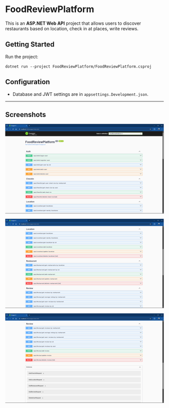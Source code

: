 # FoodReviewPlatform

This is an **ASP.NET Web API** project that allows users to discover restaurants based on location, check in at places, write reviews.


## Getting Started

Run the project:
   ```
   dotnet run --project FoodReviewPlatform/FoodReviewPlatform.csproj
   ```

## Configuration

- Database and JWT settings are in `appsettings.Development.json`.

---

## Screenshots
![](Docs/1.png)

![](Docs/2.png)

![](Docs/3.png)
